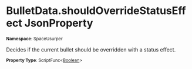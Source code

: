 # BulletData.shouldOverrideStatusEffect JsonProperty

<small>**Namespace**: SpaceUsurper</small>

Decides if the current bullet should be overridden with a status effect.

<small>**Property Type**: ScriptFunc&lt;[Boolean](https://docs.microsoft.com/en-us/dotnet/api/system.boolean?view=netframework-4.5)&gt;</small>

